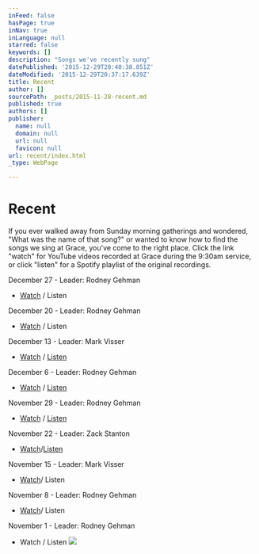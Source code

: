 ```yaml
---
inFeed: false
hasPage: true
inNav: true
inLanguage: null
starred: false
keywords: []
description: "Songs we've recently sung"
datePublished: '2015-12-29T20:40:38.851Z'
dateModified: '2015-12-29T20:37:17.639Z'
title: Recent
author: []
sourcePath: _posts/2015-11-28-recent.md
published: true
authors: []
publisher:
  name: null
  domain: null
  url: null
  favicon: null
url: recent/index.html
_type: WebPage

---
```

# Recent

If you ever walked away from Sunday morning gatherings and wondered, "What was the name of that song?" or wanted to know how to find the songs we sing at Grace, you've come to the right place.  Click the link "watch" for YouTube videos recorded at Grace during the 9:30am service, or click "listen" for a Spotify playlist of the original recordings.

December 27 - Leader: Rodney Gehman

* [Watch][0] / Listen

December 20 - Leader: Rodney Gehman

* [Watch][1] / Listen

December 13 - Leader: Mark Visser

* [Watch][1] / [Listen][2]

December 6 - Leader: Rodney Gehman

* [Watch][3] / [Listen][4]

November 29 - Leader: Rodney Gehman

* [Watch][5] / [Listen][6]

November 22 - Leader: Zack Stanton

* [Watch][7]/[Listen][8]

November 15 - Leader: Mark Visser

* [Watch][9]/ Listen

November 8 - Leader: Rodney Gehman

* [Watch][10]/ Listen

November 1 - Leader: Rodney Gehman

* Watch / Listen
![](https://the-grid-user-content.s3-us-west-2.amazonaws.com/8afe2c52-16f0-4652-9c52-3fb467abc8d8.png)

[0]: https://youtu.be/taFe1b7VZlU
[1]: https://www.youtube.com/watch?v=dJgj4uwJYnA&index=2&list=PL3LjNDUIX9lFuX1gAW6AdHlv8sydqqgR4
[2]: https://player.spotify.com/user/122075560/playlist/3fBUl43lswYBhOYoI5FJrF
[3]: https://www.youtube.com/watch?v=JqY5k6fPo7I&index=1&list=PL3LjNDUIX9lFuX1gAW6AdHlv8sydqqgR4
[4]: https://player.spotify.com/user/122075560/playlist/1EwZhFwJjTxtOVFo7D3w7S
[5]: https://www.youtube.com/watch?v=EmOloJ64gMg&index=2&list=PL3LjNDUIX9lFuX1gAW6AdHlv8sydqqgR4
[6]: https://player.spotify.com/user/122075560/playlist/6TZX9abNFwtgx1ZssPvPXN
[7]: https://www.youtube.com/watch?v=VNDYFn9Cbgg&list=PL3LjNDUIX9lFuX1gAW6AdHlv8sydqqgR4&index=1
[8]: https://player.spotify.com/user/122075560/playlist/7oHXwO29aDKifS1hngtL8q
[9]: https://www.youtube.com/watch?v=T1pFDldcGaM&list=PL3LjNDUIX9lFuX1gAW6AdHlv8sydqqgR4&index=2
[10]: https://www.youtube.com/watch?v=v1Zpv5-g2NQ&index=3&list=PL3LjNDUIX9lFuX1gAW6AdHlv8sydqqgR4